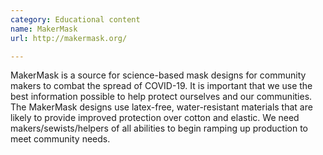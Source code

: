 ```yaml
---
category: Educational content
name: MakerMask
url: http://makermask.org/

---
```


MakerMask is a source for science-based mask designs for community makers to combat the spread of COVID-19. It is important that we use the best information possible to help protect ourselves and our communities. The MakerMask designs use latex-free, water-resistant materials that are likely to provide improved protection over cotton and elastic.  We need makers/sewists/helpers of all abilities to begin ramping up production to meet community needs.